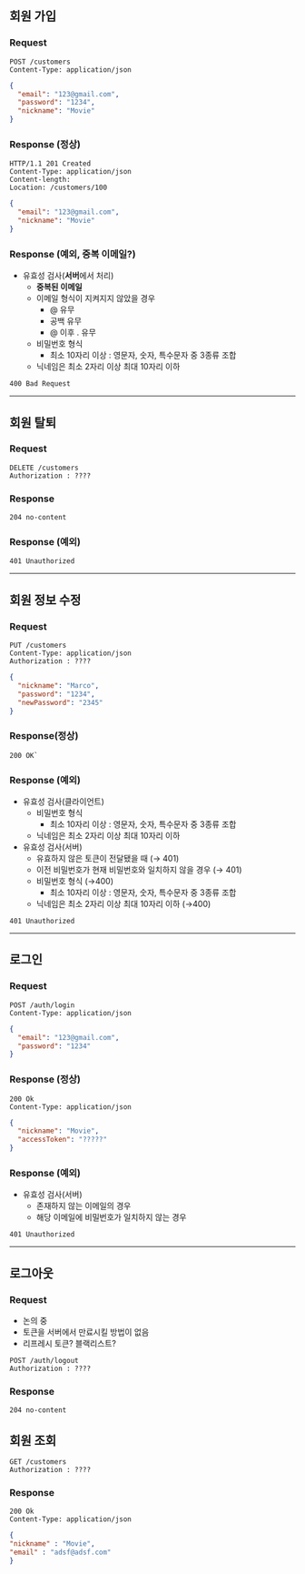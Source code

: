 ## 회원 가입

### Request

```
POST /customers
Content-Type: application/json
```

```json
{
  "email": "123@gmail.com",
  "password": "1234",
  "nickname": "Movie"
}
```

### Response (정상)

```
HTTP/1.1 201 Created
Content-Type: application/json
Content-length:
Location: /customers/100
```

```json
{
  "email": "123@gmail.com",
  "nickname": "Movie"
}
```

### Response (예외, 중복 이메일?)

- 유효성 검사(**서버**에서 처리)
    - **중복된 이메일**
    - 이메일 형식이 지켜지지 않았을 경우
        - @ 유무
        - 공백 유무
        - @ 이후 . 유무
    - 비밀번호 형식
        - 최소 10자리 이상 : 영문자, 숫자, 특수문자 중 3종류 조합
    - 닉네임은 최소 2자리 이상 최대 10자리 이하

```
400 Bad Request
```

---

## 회원 탈퇴

### Request

```
DELETE /customers
Authorization : ????
```

### Response

```
204 no-content
```

### Response (예외)

```
401 Unauthorized
```

---

## 회원 정보 수정

### Request

```
PUT /customers
Content-Type: application/json
Authorization : ????
```

```json
{
  "nickname": "Marco",
  "password": "1234",
  "newPassword": "2345"
}
```

### Response(정상)

```
200 OK`
```

### Response (예외)

- 유효성 검사(클라이언트)
    - 비밀번호 형식
        - 최소 10자리 이상 : 영문자, 숫자, 특수문자 중 3종류 조합
    - 닉네임은 최소 2자리 이상 최대 10자리 이하
- 유효성 검사(서버)
    - 유효하지 않은 토큰이 전달됐을 때 (→ 401)
    - 이전 비밀번호가 현재 비밀번호와 일치하지 않을 경우 (→ 401)
    - 비밀번호 형식 (→400)
        - 최소 10자리 이상 : 영문자, 숫자, 특수문자 중 3종류 조합
    - 닉네임은 최소 2자리 이상 최대 10자리 이하 (→400)

```
401 Unauthorized
```

---

## 로그인

### Request

```
POST /auth/login
Content-Type: application/json
```

```json
{
  "email": "123@gmail.com",
  "password": "1234"
}
```

### Response (정상)

```
200 Ok
Content-Type: application/json
```

```json
{
  "nickname": "Movie",
  "accessToken": "?????"
}
```

### Response (예외)
- 유효성 검사(서버)
    - 존재하지 않는 이메일의 경우
    - 해당 이메일에 비밀번호가 일치하지 않는 경우
```
401 Unauthorized
```
---

## 로그아웃

### Request
- 논의 중
- 토큰을 서버에서 만료시킬 방법이 없음
- 리프레시 토큰? 블랙리스트?
```
POST /auth/logout
Authorization : ????
```
### Response
```
204 no-content
```

## 회원 조회
```
GET /customers
Authorization : ????
```
### Response
```
200 Ok
Content-Type: application/json
```
```json
{
"nickname" : "Movie",
"email" : "adsf@adsf.com"
}
```
